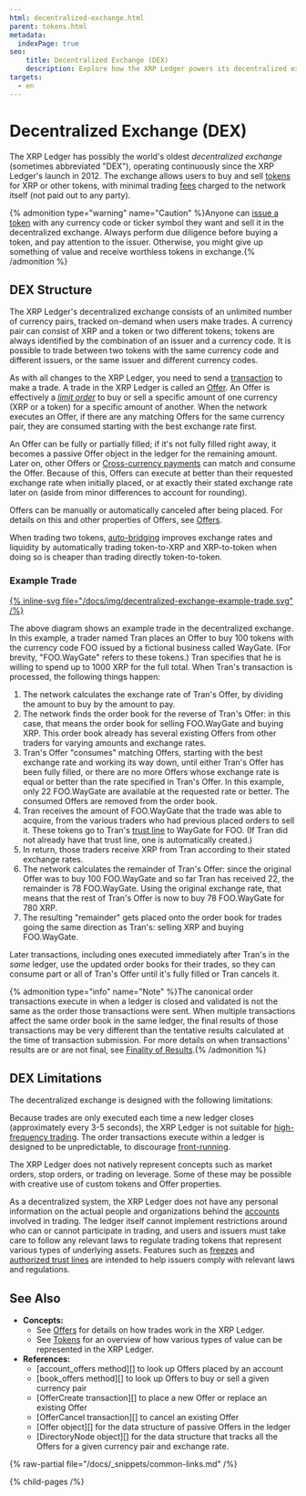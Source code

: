 ```yaml
---
html: decentralized-exchange.html
parent: tokens.html
metadata:
  indexPage: true
seo:
    title: Decentralized Exchange (DEX)
    description: Explore how the XRP Ledger powers its decentralized exchange (DEX) for seamless crypto trading. Learn how you can trade tokens securely on the XRP Ledger.
targets:
  - en
---
```

# Decentralized Exchange (DEX)

The XRP Ledger has possibly the world's oldest _decentralized exchange_ (sometimes abbreviated "DEX"), operating continuously since the XRP Ledger's launch in 2012. The exchange allows users to buy and sell [tokens](../index.md) for XRP or other tokens, with minimal trading [fees](../../transactions/fees.md) charged to the network itself (not paid out to any party).

{% admonition type="warning" name="Caution" %}Anyone can [issue a token](../../../tutorials/how-tos/use-tokens/issue-a-fungible-token.md) with any currency code or ticker symbol they want and sell it in the decentralized exchange. Always perform due diligence before buying a token, and pay attention to the issuer. Otherwise, you might give up something of value and receive worthless tokens in exchange.{% /admonition %}

<!-- To Do
## What is a Decentralized Exchange? 

A decentralized exchange, abbreviated "DEX", is a platform that enables anyone to directly buy, sell, and trade digital assets with one another, without relying on a centralized intermediary like a bank or traditional exchange. DEXes typically use smart contracts and automated market makers (AMMs) to facilitate peer-to-peer trading and liquidity provision, enabling users to retain control over their assets while interacting in a decentralized manner. 

<div align="center">
<iframe width="560" height="315" src="https://www.youtube.com/watch?v=VWNrHBDfXvA" title="YouTube video player" frameborder="0" allow="accelerometer; autoplay; clipboard-write; encrypted-media; gyroscope; picture-in-picture; web-share" allowfullscreen></iframe>
</div>

<script type="application/ld+json">
{
"@context": "https://schema.org",
"@type": "VideoObject",
"name": "What is a Decentralized Exchange, or DEX?",
"description": "What is a Decentralized Exchange, or DEX?",
"uploadDate": "2022-01-10",
"embedUrl": "https://www.youtube.com/watch?v=VWNrHBDfXvA"
}
</script>

## How DEX Works? 
-->

## DEX Structure

The XRP Ledger's decentralized exchange consists of an unlimited number of currency pairs, tracked on-demand when users make trades. A currency pair can consist of XRP and a token or two different tokens; tokens are always identified by the combination of an issuer and a currency code. It is possible to trade between two tokens with the same currency code and different issuers, or the same issuer and different currency codes. <!-- STYLE_OVERRIDE: limited number -->

As with all changes to the XRP Ledger, you need to send a [transaction](../../transactions/index.md) to make a trade. A trade in the XRP Ledger is called an [Offer](offers.md). An Offer is effectively a [_limit order_](https://en.wikipedia.org/wiki/Order_(exchange)#Limit_order) to buy or sell a specific amount of one currency (XRP or a token) for a specific amount of another. When the network executes an Offer, if there are any matching Offers for the same currency pair, they are consumed starting with the best exchange rate first.

An Offer can be fully or partially filled; if it's not fully filled right away, it becomes a passive Offer object in the ledger for the remaining amount. Later on, other Offers or [Cross-currency payments](../../payment-types/cross-currency-payments.md) can match and consume the Offer. Because of this, Offers can execute at better than their requested exchange rate when initially placed, or at exactly their stated exchange rate later on (aside from minor differences to account for rounding).

Offers can be manually or automatically canceled after being placed. For details on this and other properties of Offers, see [Offers](offers.md).

When trading two tokens, [auto-bridging](autobridging.md) improves exchange rates and liquidity by automatically trading token-to-XRP and XRP-to-token when doing so is cheaper than trading directly token-to-token.

### Example Trade

[{% inline-svg file="/docs/img/decentralized-exchange-example-trade.svg" /%}](/docs/img/decentralized-exchange-example-trade.svg "Diagram: Partially filled offer to buy a token for XRP.")

The above diagram shows an example trade in the decentralized exchange. In this example, a trader named Tran places an Offer to buy 100 tokens with the currency code FOO issued by a fictional business called WayGate. (For brevity, "FOO.WayGate" refers to these tokens.) Tran specifies that he is willing to spend up to 1000 XRP for the full total. When Tran's transaction is processed, the following things happen:

1. The network calculates the exchange rate of Tran's Offer, by dividing the amount to buy by the amount to pay.
0. The network finds the order book for the reverse of Tran's Offer: in this case, that means the order book for selling FOO.WayGate and buying XRP. This order book already has several existing Offers from other traders for varying amounts and exchange rates.
0. Tran's Offer "consumes" matching Offers, starting with the best exchange rate and working its way down, until either Tran's Offer has been fully filled, or there are no more Offers whose exchange rate is equal or better than the rate specified in Tran's Offer. In this example, only 22 FOO.WayGate are available at the requested rate or better. The consumed Offers are removed from the order book.
0. Tran receives the amount of FOO.WayGate that the trade was able to acquire, from the various traders who had previous placed orders to sell it. These tokens go to Tran's [trust line](../fungible-tokens/index.md) to WayGate for FOO. (If Tran did not already have that trust line, one is automatically created.)
0. In return, those traders receive XRP from Tran according to their stated exchange rates.
0. The network calculates the remainder of Tran's Offer: since the original Offer was to buy 100 FOO.WayGate and so far Tran has received 22, the remainder is 78 FOO.WayGate. Using the original exchange rate, that means that the rest of Tran's Offer is now to buy 78 FOO.WayGate for 780 XRP.
0. The resulting "remainder" gets placed onto the order book for trades going the same direction as Tran's: selling XRP and buying FOO.WayGate.

Later transactions, including ones executed immediately after Tran's in the _same_ ledger, use the updated order books for their trades, so they can consume part or all of Tran's Offer until it's fully filled or Tran cancels it.

{% admonition type="info" name="Note" %}The canonical order transactions execute in when a ledger is closed and validated is not the same as the order those transactions were sent. When multiple transactions affect the same order book in the same ledger, the final results of those transactions may be very different than the tentative results calculated at the time of transaction submission. For more details on when transactions' results are or are not final, see [Finality of Results](../../transactions/finality-of-results/index.md).{% /admonition %}


## DEX Limitations

The decentralized exchange is designed with the following limitations:

Because trades are only executed each time a new ledger closes (approximately every 3-5 seconds), the XRP Ledger is not suitable for [high-frequency trading](https://en.wikipedia.org/wiki/High-frequency_trading). The order transactions execute within a ledger is designed to be unpredictable, to discourage [front-running](https://en.wikipedia.org/wiki/Front_running).

The XRP Ledger does not natively represent concepts such as market orders, stop orders, or trading on leverage. Some of these may be possible with creative use of custom tokens and Offer properties.

As a decentralized system, the XRP Ledger does not have any personal information on the actual people and organizations behind the [accounts](../../accounts/index.md) involved in trading. The ledger itself cannot implement restrictions around who can or cannot participate in trading, and users and issuers must take care to follow any relevant laws to regulate trading tokens that represent various types of underlying assets. Features such as [freezes](../fungible-tokens/freezes.md) and [authorized trust lines](../fungible-tokens/authorized-trust-lines.md) are intended to help issuers comply with relevant laws and regulations.

## See Also

- **Concepts:**
    - See [Offers](offers.md) for details on how trades work in the XRP Ledger.
    - See [Tokens](../index.md) for an overview of how various types of value can be represented in the XRP Ledger.
- **References:**
    - [account_offers method][] to look up Offers placed by an account
    - [book_offers method][] to look up Offers to buy or sell a given currency pair
    - [OfferCreate transaction][] to place a new Offer or replace an existing Offer
    - [OfferCancel transaction][] to cancel an existing Offer
    - [Offer object][] for the data structure of passive Offers in the ledger
    - [DirectoryNode object][] for the data structure that tracks all the Offers for a given currency pair and exchange rate.

{% raw-partial file="/docs/_snippets/common-links.md" /%}


{% child-pages /%}
